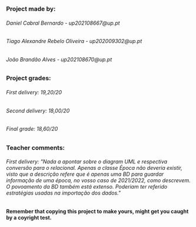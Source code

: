 <h3>Project made by:</h3>
<h6>Daniel Cabral Bernardo		      - up202108667@up.pt</h6>
<h6>Tiago Alexandre Rebelo Oliveira - up202009302@up.pt</h6> 
<h6>João Brandão Alves			        - up202108670@up.pt</h6>


<h3>Project grades:</h3>
<h6>First delivery: 19,20/20</h6>
<h6>Second delivery: 18,00/20</h6>
<h6>Final grade: 18,60/20</h6>

<h3>Teacher comments:</h3>
<h6>First delivery: "Nada a apontar sobre o diagram UML e respectiva conversão para o relacional. Apenas a classe Época não deveria existir, visto que a descrição refere que é apenas uma BD para guardar informação de uma época, no vosso caso de 2021/2022, como descrevem.
O povoamento da BD também está extenso. Poderiam ter referido estratégias usadas na importação dos dados."</h6>

<h4>Remember that copying this project to make yours, might get you caught by a coyright test.</h4>
